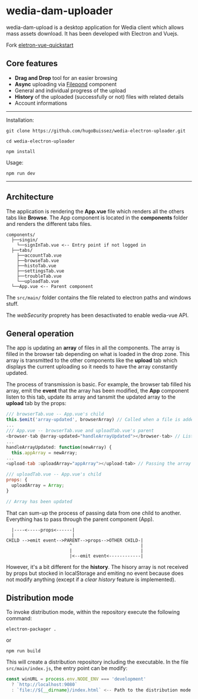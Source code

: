 # **wedia-dam-uploader**

wedia-dam-upload is a desktop application for Wedia client which allows mass assets download. It has been developed with Electron and Vuejs.

Fork [eletron-vue-quickstart](https://github.com/SimulatedGREG/electron-vue)

## Core features

- **Drag and Drop** tool for an easier browsing 
- **Async** uploading via [Filepond](https://github.com/pqina/vue-filepond) component
- General and individual progress of the upload
- **History** of the uploaded (successfully or not) files with related details
- Account informations

--- 

Installation: 

`git clone https://github.com/hugoBuissez/wedia-electron-uploader.git`

`cd wedia-electron-uploader`

`npm install`

Usage:

`npm run dev`

---

## Architecture

The application is rendering the **App.vue** file which renders all the others tabs like **Browse**. The App component is located in the **components** folder and renders the different tabs files. 

```
components/
  ├──singin/
    └──signInTab.vue <-- Entry point if not logged in
  ├──tabs/
    ├──accountTab.vue
    ├──browseTab.vue
    ├──histoTab.vue
    ├──settingsTab.vue
    ├──troubleTab.vue
    └──uploadTab.vue
  └──App.vue <-- Parent component
```

The `src/main/` folder contains the file related to electron paths and windows stuff. 

The *webSecurity* proprety has been desactivated to enable wedia-vue API.

## General operation

The app is updating an **array** of files in all the components. The array is filled in the browser tab depending on what is loaded in the drop zone. This array is transmitted to the other components like the **upload** tab which displays the current uploading so it needs to have the array constantly updated. 

The process of transmission is basic. For example, the browser tab filled his array, emit the **event** that the array has been modified, the **App** component listen to this tab, update its array and tansmit the updated array to the **upload** tab by the props:

```javascript
/// browserTab.vue -- App.vue's child
this.$emit('array-updated', browserArray) // Called when a file is added, removed etc...
...
/// App.vue -- browserTab.vue and uploadTab.vue's parent
<browser-tab @array-updated="handleArrayUpdated"></browser-tab> // Listen to browserTab
...
handleArrayUpdated: function(newArray) {
  this.appArray = newArray;
...
<upload-tab :uploadArray="appArray"></upload-tab> // Passing the array as prop

/// uploadTab.vue -- App.vue's child
props: {
  uploadArray = Array;
}

// Array has been updated

```

That can sum-up the process of passing data from one child to another. Everything has to pass through the parent component (App). 

```
  |----<-----props<------|
  |                      |
CHILD -->emit event-->PARENT-->props-->OTHER CHILD-|
                        ^                          |
                        |                          |
                        |<--emit event<------------|
```

However, it's a bit different for the **history**. The hisory array is not received by props but stocked in localStorage and emiting no event because does not modify anything (except if a *clear history* feature is implemented).

## Distribution mode

To invoke distribution mode, within the repository execute the following command:

`electron-packager .` 

or 

`npm run build`

This will create a distribution repository including the executable. In the file `src/main/index.js`, the entry point can be modify:

```javascript
const winURL = process.env.NODE_ENV === 'development'
  ? `http://localhost:9080`
  : `file://${__dirname}/index.html` <-- Path to the distribution mode entry point
```




















